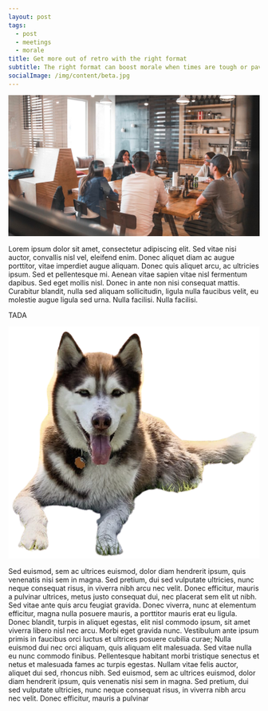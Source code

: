 ```yaml
---
layout: post
tags:
  - post
  - meetings
  - morale
title: Get more out of retro with the right format
subtitle: The right format can boost morale when times are tough or pave the way for change
socialImage: /img/content/beta.jpg
---
```


![alpha](/img/content/beta.jpg)

<!-- dummy text paragraph -->

Lorem ipsum dolor sit amet, consectetur adipiscing elit. Sed vitae nisi auctor, convallis nisl vel, eleifend enim. Donec aliquet diam ac augue porttitor, vitae imperdiet augue aliquam. Donec quis aliquet arcu, ac ultricies ipsum. Sed et pellentesque mi. Aenean vitae sapien vitae nisl fermentum dapibus. Sed eget mollis nisl. Donec in ante non nisi consequat mattis. Curabitur blandit, nulla sed aliquam sollicitudin, ligula nulla faucibus velit, eu molestie augue ligula sed urna. Nulla facilisi. Nulla facilisi.

TADA

![Alt](/img/dexter.png)

<!-- dummy text paragraph -->

Sed euismod, sem ac ultrices euismod, dolor diam hendrerit ipsum, quis venenatis nisi sem in magna. Sed pretium, dui sed vulputate ultricies, nunc neque consequat risus, in viverra nibh arcu nec velit. Donec efficitur, mauris a pulvinar ultrices, metus justo consequat dui, nec placerat sem elit ut nibh. Sed vitae ante quis arcu feugiat gravida. Donec viverra, nunc at elementum efficitur, magna nulla posuere mauris, a porttitor mauris erat eu ligula. Donec blandit, turpis in aliquet egestas, elit nisl commodo ipsum, sit amet viverra libero nisl nec arcu. Morbi eget gravida nunc. Vestibulum ante ipsum primis in faucibus orci luctus et ultrices posuere cubilia curae; Nulla euismod dui nec orci aliquam, quis aliquam elit malesuada. Sed vitae nulla eu nunc commodo finibus. Pellentesque habitant morbi tristique senectus et netus et malesuada fames ac turpis egestas. Nullam vitae felis auctor, aliquet dui sed, rhoncus nibh. Sed euismod, sem ac ultrices euismod, dolor diam hendrerit ipsum, quis venenatis nisi sem in magna. Sed pretium, dui sed vulputate ultricies, nunc neque consequat risus, in viverra nibh arcu nec velit. Donec efficitur, mauris a pulvinar
